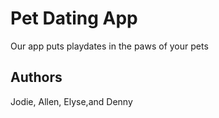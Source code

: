 # Pet Dating App
Our app puts playdates in the paws of your pets
## Authors
Jodie, Allen, Elyse,and Denny